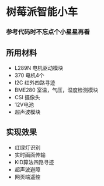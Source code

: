 # 树莓派智能小车

### 参考代码时不忘点个小星星再看

## 所用材料
- L289N 电机驱动模块
- 370 电机4个
- I2C 红外四路寻迹
- BME280 室温，气压，湿度检测模块
- CSI 摄像头
- 12V电池
- 超声波模块

## 实现效果
- 红绿灯识别
- 实时画面传输
- KID算法四路寻迹
- 超声波避障
- 网页端遥控
